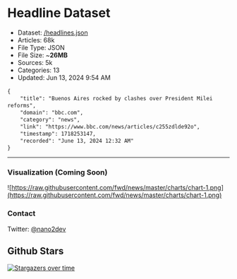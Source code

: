 # Headline Dataset

- Dataset: [/headlines.json](https://raw.githubusercontent.com/fwd/news/master/headlines.json) 
- Articles: 68k
- File Type: JSON
- File Size: ~**26MB**
- Sources: 5k
- Categories: 13
- Updated: Jun 13, 2024 9:54 AM

```
{
    "title": "Buenos Aires rocked by clashes over President Milei reforms",
    "domain": "bbc.com",
    "category": "news",
    "link": "https://www.bbc.com/news/articles/c255zdlde92o",
    "timestamp": 1718253147,
    "recorded": "June 13, 2024 12:32 AM"
}
```

---

### Visualization (Coming Soon)

![https://raw.githubusercontent.com/fwd/news/master/charts/chart-1.png](https://raw.githubusercontent.com/fwd/news/master/charts/chart-1.png)

### Contact 

Twitter: [@nano2dev](https://twitter.com/nano2dev)

## Github Stars

[![Stargazers over time](https://starchart.cc/fwd/news.svg)](https://starchart.cc/fwd/news)
